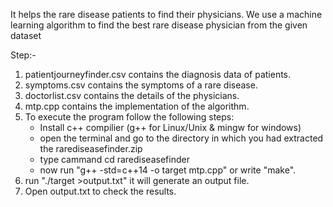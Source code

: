 It helps the rare disease patients to find their physicians.
We use a machine learning algorithm to find the best rare disease physician from the given dataset

Step:-
1. patientjourneyfinder.csv contains the diagnosis data of patients. 
2. symptoms.csv contains the symptoms of a rare disease.
3. doctorlist.csv contains the details of the physicians.
4. mtp.cpp contains the implementation of the algorithm.
5. To execute the program follow the following steps:
	- Install c++ compilier (g++ for Linux/Unix & mingw for windows)
	- open the terminal and go to the directory in which you had extracted the rarediseasefinder.zip
	- type cammand cd rarediseasefinder
	- now run "g++ -std=c++14 -o target mtp.cpp" or write "make".
6. run "./target >output.txt" it will generate an output file.
7. Open output.txt to check the results.

